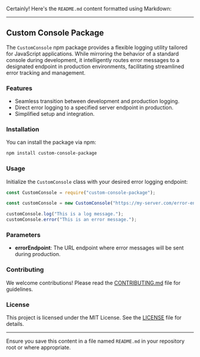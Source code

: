 Certainly! Here's the `README.md` content formatted using Markdown:

---

## Custom Console Package

The `CustomConsole` npm package provides a flexible logging utility tailored for JavaScript applications. While mirroring the behavior of a standard console during development, it intelligently routes error messages to a designated endpoint in production environments, facilitating streamlined error tracking and management.

### Features

- Seamless transition between development and production logging.
- Direct error logging to a specified server endpoint in production.
- Simplified setup and integration.

### Installation

You can install the package via npm:

```bash
npm install custom-console-package
```

### Usage

Initialize the `CustomConsole` class with your desired error logging endpoint:

```javascript
const CustomConsole = require("custom-console-package");

const customConsole = new CustomConsole("https://my-server.com/error-endpoint");

customConsole.log("This is a log message.");
customConsole.error("This is an error message.");
```

### Parameters

- **errorEndpoint**: The URL endpoint where error messages will be sent during production.

### Contributing

We welcome contributions! Please read the [CONTRIBUTING.md](CONTRIBUTING.md) file for guidelines.

### License

This project is licensed under the MIT License. See the [LICENSE](LICENSE) file for details.

---

Ensure you save this content in a file named `README.md` in your repository root or where appropriate.
